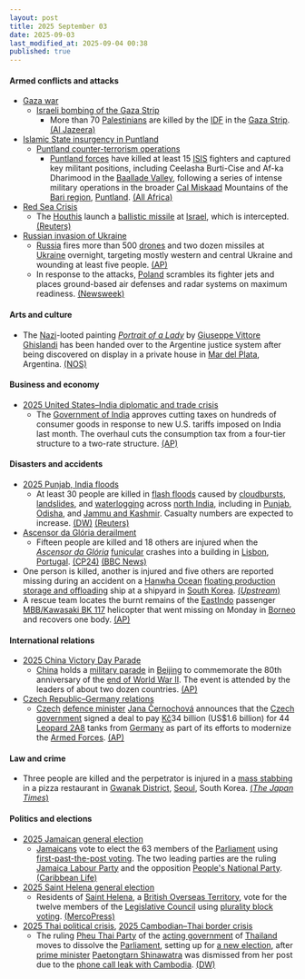 ```yaml
---
layout: post
title: 2025 September 03
date: 2025-09-03
last_modified_at: 2025-09-04 00:38
published: true
---
```



#### Armed conflicts and attacks

* [Gaza war](https://en.wikipedia.org/wiki/Gaza_war "Gaza war")
  * [Israeli bombing of the Gaza Strip](https://en.wikipedia.org/wiki/Israeli_bombing_of_the_Gaza_Strip "Israeli bombing of the Gaza Strip")
    * More than 70 [Palestinians](https://en.wikipedia.org/wiki/Palestinians "Palestinians") are killed by the [IDF](https://en.wikipedia.org/wiki/IDF "IDF") in the [Gaza Strip](https://en.wikipedia.org/wiki/Gaza_Strip "Gaza Strip"). [(Al Jazeera)](https://www.aljazeera.com/news/liveblog/2025/9/3/live-europes-response-on-gaza-a-failure-as-israel-continues-attacks)
* [Islamic State insurgency in Puntland](https://en.wikipedia.org/wiki/Islamic_State_insurgency_in_Puntland "Islamic State insurgency in Puntland")
  * [Puntland counter-terrorism operations](https://en.wikipedia.org/wiki/Puntland_counter-terrorism_operations "Puntland counter-terrorism operations")
    * [Puntland forces](https://en.wikipedia.org/wiki/Puntland_Dervish_Force "Puntland Dervish Force") have killed at least 15 [ISIS](https://en.wikipedia.org/wiki/Islamic_State_%E2%80%93_Somalia_Province "Islamic State – Somalia Province") fighters and captured key militant positions, including Ceelasha Burti-Cise and Af-ka Dharimood in the [Baallade Valley](https://en.wikipedia.org/wiki/Balade_%28Somalia%29 "Balade (Somalia)"), following a series of intense military operations in the broader [Cal Miskaad](https://en.wikipedia.org/wiki/Cal_Miskaad "Cal Miskaad") Mountains of the [Bari region](https://en.wikipedia.org/wiki/Bari%2C_Somalia "Bari, Somalia"), [Puntland](https://en.wikipedia.org/wiki/Puntland "Puntland"). [(All Africa)](https://allafrica.com/stories/202509030390.html)
* [Red Sea Crisis](https://en.wikipedia.org/wiki/Red_Sea_Crisis "Red Sea Crisis")
  * The [Houthis](https://en.wikipedia.org/wiki/Houthis "Houthis") launch a [ballistic missile](https://en.wikipedia.org/wiki/Ballistic_missile "Ballistic missile") at [Israel](https://en.wikipedia.org/wiki/Israel "Israel"), which is intercepted. [(Reuters)](https://www.reuters.com/world/middle-east/israel-intercepts-missile-fired-yemen-2025-09-03/)
* [Russian invasion of Ukraine](https://en.wikipedia.org/wiki/Russian_invasion_of_Ukraine "Russian invasion of Ukraine")
  * [Russia](https://en.wikipedia.org/wiki/Russia "Russia") fires more than 500 [drones](https://en.wikipedia.org/wiki/Drone_warfare "Drone warfare") and two dozen missiles at [Ukraine](https://en.wikipedia.org/wiki/Ukraine "Ukraine") overnight, targeting mostly western and central Ukraine and wounding at least five people. [(AP)](https://apnews.com/article/russia-ukraine-war-trump-zelenskyy-putin-9d6b9bf76a15971c17ae2de9ca1211b5)
  * In response to the attacks, [Poland](https://en.wikipedia.org/wiki/Poland "Poland") scrambles its fighter jets and places ground-based air defenses and radar systems on maximum readiness. [(Newsweek)](https://www.newsweek.com/poland-nato-fighter-jets-scramble-ukraine-russia-attack-drones-2123682)

#### Arts and culture

* The [Nazi](https://en.wikipedia.org/wiki/Nazi "Nazi")-looted painting *[Portrait of a Lady](https://en.wikipedia.org/wiki/Portrait_of_a_Lady_%28Contessa_Colleoni%29 "Portrait of a Lady (Contessa Colleoni)")* by [Giuseppe Vittore Ghislandi](https://en.wikipedia.org/wiki/Giuseppe_Vittore_Ghislandi "Giuseppe Vittore Ghislandi") has been handed over to the Argentine justice system after being discovered on display in a private house in [Mar del Plata](https://en.wikipedia.org/wiki/Mar_del_Plata "Mar del Plata"), Argentina. [(NOS)](https://nos.nl/artikel/2581085-door-nazi-s-geroofd-schilderij-terecht-argentijnse-dochter-van-nazi-levert-het-in)

#### Business and economy

* [2025 United States–India diplomatic and trade crisis](https://en.wikipedia.org/wiki/2025_United_States%E2%80%93India_diplomatic_and_trade_crisis "2025 United States–India diplomatic and trade crisis")
  * The [Government of India](https://en.wikipedia.org/wiki/Government_of_India "Government of India") approves cutting taxes on hundreds of consumer goods in response to new U.S. tariffs imposed on India last month. The overhaul cuts the consumption tax from a four-tier structure to a two-rate structure. [(AP)](https://apnews.com/article/india-goods-services-tax-us-tariff-9538843a2bde3124004273756b26db6b)

#### Disasters and accidents

* [2025 Punjab, India floods](https://en.wikipedia.org/wiki/2025_Punjab%2C_India_floods "2025 Punjab, India floods")
  * At least 30 people are killed in [flash floods](https://en.wikipedia.org/wiki/Flash_flood "Flash flood") caused by [cloudbursts](https://en.wikipedia.org/wiki/Cloudburst "Cloudburst"), [landslides](https://en.wikipedia.org/wiki/Landslide "Landslide"), and [waterlogging](https://en.wikipedia.org/wiki/Waterlogging_%28agriculture%29 "Waterlogging (agriculture)") across [north India](https://en.wikipedia.org/wiki/North_India "North India"), including in [Punjab](https://en.wikipedia.org/wiki/Punjab%2C_India "Punjab, India"), [Odisha](https://en.wikipedia.org/wiki/Odisha "Odisha"), and [Jammu and Kashmir](https://en.wikipedia.org/wiki/Jammu_and_Kashmir_%28union_territory%29 "Jammu and Kashmir (union territory)"). Casualty numbers are expected to increase. [(DW)](https://www.dw.com/en/rains-wreak-havoc-in-northern-india/a-73863094) [(Reuters)](https://www.reuters.com/sustainability/climate-energy/heavy-rain-lashes-northern-india-yamuna-river-breaches-danger-mark-delhi-2025-09-03/)
* [Ascensor da Glória derailment](https://en.wikipedia.org/wiki/Ascensor_da_Gl%C3%B3ria_derailment "Ascensor da Glória derailment")
  * Fifteen people are killed and 18 others are injured when the *[Ascensor da Glória](https://en.wikipedia.org/wiki/Ascensor_da_Gl%C3%B3ria "Ascensor da Glória")* [funicular](https://en.wikipedia.org/wiki/Funicular "Funicular") crashes into a building in [Lisbon](https://en.wikipedia.org/wiki/Lisbon "Lisbon"), [Portugal](https://en.wikipedia.org/wiki/Portugal "Portugal"). [(CP24)](https://www.cp24.com/news/world/2025/09/03/several-dead-injured-in-lisbon-funicular-accident/) [(BBC News)](https://www.bbc.com/news/live/cpqnnllppnpt)
* One person is killed, another is injured and five others are reported missing during an accident on a [Hanwha Ocean](https://en.wikipedia.org/wiki/Hanwha_Ocean "Hanwha Ocean") [floating production storage and offloading](https://en.wikipedia.org/wiki/Floating_production_storage_and_offloading "Floating production storage and offloading") ship at a shipyard in [South Korea](https://en.wikipedia.org/wiki/South_Korea "South Korea"). [(*Upstream*)](https://www.upstreamonline.com/safety/petrobras-official-rushed-to-hospital-after-fall-from-fpso-being-built-at-hanwha-ocean/2-1-1866254)
* A rescue team locates the burnt remains of the [EastIndo](https://en.wikipedia.org/wiki/EastIndo "EastIndo") passenger [MBB/Kawasaki BK 117](https://en.wikipedia.org/wiki/MBB/Kawasaki_BK_117 "MBB/Kawasaki BK 117") helicopter that went missing on Monday in [Borneo](https://en.wikipedia.org/wiki/Borneo "Borneo") and recovers one body. [(AP)](https://apnews.com/article/indonesia-borneo-helicopter-crash-site-4b8a4c580416190d14e6e7e5ccca05ab)

#### International relations

* [2025 China Victory Day Parade](https://en.wikipedia.org/wiki/2025_China_Victory_Day_Parade "2025 China Victory Day Parade")
  * [China](https://en.wikipedia.org/wiki/China "China") holds a [military parade](https://en.wikipedia.org/wiki/Military_parade "Military parade") in [Beijing](https://en.wikipedia.org/wiki/Beijing "Beijing") to commemorate the 80th anniversary of the [end of World War II](https://en.wikipedia.org/wiki/End_of_World_War_II_in_Asia "End of World War II in Asia"). The event is attended by the leaders of about two dozen countries. [(AP)](https://apnews.com/article/china-military-parade-world-war-xi-jinping-ed1f7b3e245882dd91b597df24eafbea)
* [Czech Republic–Germany relations](https://en.wikipedia.org/wiki/Czech_Republic%E2%80%93Germany_relations "Czech Republic–Germany relations")
  * [Czech](https://en.wikipedia.org/wiki/Czech_Republic "Czech Republic") [defence minister](https://en.wikipedia.org/wiki/Ministry_of_Defence_%28Czech_Republic%29 "Ministry of Defence (Czech Republic)") [Jana Černochová](https://en.wikipedia.org/wiki/Jana_%C4%8Cernochov%C3%A1 "Jana Černochová") announces that the [Czech government](https://en.wikipedia.org/wiki/Czech_government "Czech government") signed a deal to pay [Kč](https://en.wikipedia.org/wiki/Czech_koruna "Czech koruna")34 billion (US$1.6 billion) for 44 [Leopard 2A8](https://en.wikipedia.org/wiki/Leopard_2A8 "Leopard 2A8") tanks from [Germany](https://en.wikipedia.org/wiki/Germany "Germany") as part of its efforts to modernize the [Armed Forces](https://en.wikipedia.org/wiki/Czech_Armed_Forces "Czech Armed Forces"). [(AP)](https://apnews.com/article/czech-germany-leopard-tanks-defense-military-modernization-f3ed86b998653a82d01f04cdf8dfc2ed)

#### Law and crime

* Three people are killed and the perpetrator is injured in a [mass stabbing](https://en.wikipedia.org/wiki/Mass_stabbing "Mass stabbing") in a pizza restaurant in [Gwanak District](https://en.wikipedia.org/wiki/Gwanak_District "Gwanak District"), [Seoul](https://en.wikipedia.org/wiki/Seoul "Seoul"), South Korea. [(*The Japan Times*)](https://www.japantimes.co.jp/news/2025/09/03/asia-pacific/crime-legal/stabbing-seoul-pizza-restaurant/)

#### Politics and elections

* [2025 Jamaican general election](https://en.wikipedia.org/wiki/2025_Jamaican_general_election "2025 Jamaican general election")
  * [Jamaicans](https://en.wikipedia.org/wiki/Jamaicans "Jamaicans") vote to elect the 63 members of the [Parliament](https://en.wikipedia.org/wiki/Parliament_of_Jamaica "Parliament of Jamaica") using [first-past-the-post voting](https://en.wikipedia.org/wiki/First-past-the-post_voting "First-past-the-post voting"). The two leading parties are the ruling [Jamaica Labour Party](https://en.wikipedia.org/wiki/Jamaica_Labour_Party "Jamaica Labour Party") and the opposition [People's National Party](https://en.wikipedia.org/wiki/People%27s_National_Party "People's National Party"). [(Caribbean Life)](https://www.caribbeanlife.com/inside-life-jamaican-elections-2025/)
* [2025 Saint Helena general election](https://en.wikipedia.org/wiki/2025_Saint_Helena_general_election "2025 Saint Helena general election")
  * Residents of [Saint Helena](https://en.wikipedia.org/wiki/Saint_Helena "Saint Helena"), a [British Overseas Territory](https://en.wikipedia.org/wiki/British_Overseas_Territory "British Overseas Territory"), vote for the twelve members of the [Legislative Council](https://en.wikipedia.org/wiki/Legislative_Council_of_Saint_Helena "Legislative Council of Saint Helena") using [plurality block voting](https://en.wikipedia.org/wiki/Plurality_block_voting "Plurality block voting"). [(MercoPress)](https://en.mercopress.com/2025/05/14/st-helena-general-election-scheduled-for-03-september-2025-12-legco-seats-at-stake)
* [2025 Thai political crisis](https://en.wikipedia.org/wiki/2025_Thai_political_crisis "2025 Thai political crisis"), [2025 Cambodian–Thai border crisis](https://en.wikipedia.org/wiki/2025_Cambodian%E2%80%93Thai_border_crisis "2025 Cambodian–Thai border crisis")
  * The ruling [Pheu Thai Party](https://en.wikipedia.org/wiki/Pheu_Thai_Party "Pheu Thai Party") of the [acting government](https://en.wikipedia.org/wiki/Government_of_Thailand "Government of Thailand") of [Thailand](https://en.wikipedia.org/wiki/Thailand "Thailand") moves to dissolve the [Parliament](https://en.wikipedia.org/wiki/Parliament_of_Thailand "Parliament of Thailand"), setting up for [a new election](https://en.wikipedia.org/wiki/Next_Thai_general_election "Next Thai general election"), after [prime minister](https://en.wikipedia.org/wiki/Prime_Minister_of_Thailand "Prime Minister of Thailand") [Paetongtarn Shinawatra](https://en.wikipedia.org/wiki/Paetongtarn_Shinawatra "Paetongtarn Shinawatra") was dismissed from her post due to the [phone call leak with Cambodia](https://en.wikipedia.org/wiki/Thailand%E2%80%93Cambodia_phone_call_leak "Thailand–Cambodia phone call leak"). [(DW)](https://www.dw.com/en/thailand-ruling-party-moves-to-dissolve-parliament/a-73860361)
